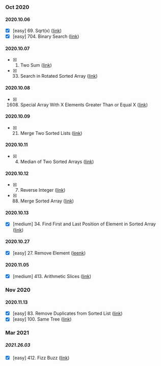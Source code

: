 ### **Oct 2020**

#### 2020.10.06
  - [x] [easy] 69. Sqrt(x) ([link](https://leetcode.com/problems/sqrtx/))
  - [x] [easy] 704. Binary Search ([link](https://leetcode.com/problems/binary-search/))

#### 2020.10.07
  - [x] 1. Two Sum ([link](https://leetcode.com/problems/two-sum/))
  - [x] 33. Search in Rotated Sorted Array ([link](https://leetcode.com/problems/search-in-rotated-sorted-array/))

#### 2020.10.08
  - [x] 1608. Special Array With X Elements Greater Than or Equal X ([link](https://leetcode.com/problems/special-array-with-x-elements-greater-than-or-equal-x/))

#### 2020.10.09
  - [x] 21. Merge Two Sorted Lists ([link](https://leetcode.com/problems/merge-two-sorted-lists/))

#### 2020.10.11
  - [x] 4. Median of Two Sorted Arrays ([link](https://leetcode.com/problems/median-of-two-sorted-arrays/))

#### 2020.10.12
  - [x] 7. Reverse Integer ([link](https://leetcode.com/problems/reverse-integer/))
  - [x] 88. Merge Sorted Array ([link](https://leetcode.com/problems/merge-sorted-array/))

#### 2020.10.13
  - [x] [medium] 34. Find First and Last Position of Element in Sorted Array ([link](https://leetcode.com/problems/find-first-and-last-position-of-element-in-sorted-array/))

#### 2020.10.27
  - [x] [easy] 27. Remove Element ([leenk](https://leetcode.com/problems/remove-element/))

#### 2020.11.05
  - [x] [medium] 413. Arithmetic Slices ([link](https://leetcode.com/problems/arithmetic-slices/))

### **Nov 2020**

#### 2020.11.13
  - [x] [easy] 83. Remove Duplicates from Sorted List ([link](https://leetcode.com/problems/remove-duplicates-from-sorted-list/))
  - [x] [easy] 100. Same Tree ([link](https://leetcode.com/problems/same-tree/))

### **Mar 2021**

##### 2021.26.03
  - [x] [easy] 412. Fizz Buzz ([link](https://leetcode.com/problems/fizz-buzz/))